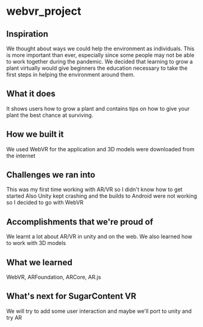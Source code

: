 # webvr_project

## Inspiration

We thought about ways we could help the environment as individuals. This is more important than ever, especially since some people may not be able to work together during the pandemic. We decided that learning to grow a plant virtually would give beginners the education necessary to take the first steps in helping the environment around them.

## What it does

It shows users how to grow a plant and contains tips on how to give your plant the best chance at surviving.

## How we built it

We used WebVR for the application and 3D models were downloaded from the internet

## Challenges we ran into

This was my first time working with AR/VR so I didn't know how to get started
Also Unity kept crashing and the builds to Android were not working so I decided to go with WebVR

## Accomplishments that we're proud of

We learnt a lot about AR/VR in unity and on the web.
We also learned how to work with 3D models

## What we learned

WebVR, ARFoundation, ARCore, AR.js

## What's next for SugarContent VR

We will try to add some user interaction and maybe we'll port to unity and try AR
